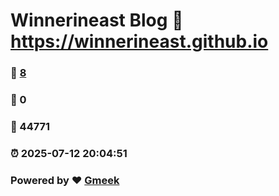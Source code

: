 # Winnerineast Blog :link: https://winnerineast.github.io 
### :page_facing_up: [8](https://winnerineast.github.io/tag.html) 
### :speech_balloon: 0 
### :hibiscus: 44771 
### :alarm_clock: 2025-07-12 20:04:51 
### Powered by :heart: [Gmeek](https://github.com/Meekdai/Gmeek)
